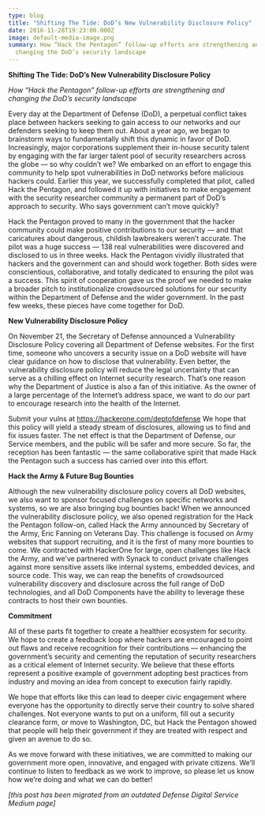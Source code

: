```yaml
---
type: blog
title: "Shifting The Tide: DoD’s New Vulnerability Disclosure Policy"
date: 2016-11-28T19:23:00.000Z
image: default-media-image.png
summary: How “Hack the Pentagon” follow-up efforts are strengthening and
  changing the DoD’s security landscape
---
```

**Shifting The Tide: DoD’s New Vulnerability Disclosure Policy**

*How “Hack the Pentagon” follow-up efforts are strengthening and changing the DoD’s security landscape*

Every day at the Department of Defense (DoD), a perpetual conflict takes place between hackers seeking to gain access to our networks and our defenders seeking to keep them out. About a year ago, we began to brainstorm ways to fundamentally shift this dynamic in favor of DoD. Increasingly, major corporations supplement their in-house security talent by engaging with the far larger talent pool of security researchers across the globe — so why couldn’t we? We embarked on an effort to engage this community to help spot vulnerabilities in DoD networks before malicious hackers could. Earlier this year, we successfully completed that pilot, called Hack the Pentagon, and followed it up with initiatives to make engagement with the security researcher community a permanent part of DoD’s approach to security. Who says government can’t move quickly?

Hack the Pentagon proved to many in the government that the hacker community could make positive contributions to our security — and that caricatures about dangerous, childish lawbreakers weren’t accurate. The pilot was a huge success — 138 real vulnerabilities were discovered and disclosed to us in three weeks. Hack the Pentagon vividly illustrated that hackers and the government can and should work together. Both sides were conscientious, collaborative, and totally dedicated to ensuring the pilot was a success. This spirit of cooperation gave us the proof we needed to make a broader pitch to institutionalize crowdsourced solutions for our security within the Department of Defense and the wider government. In the past few weeks, these pieces have come together for DoD.

**New Vulnerability Disclosure Policy**

On November 21, the Secretary of Defense announced a Vulnerability Disclosure Policy covering all Department of Defense websites. For the first time, someone who uncovers a security issue on a DoD website will have clear guidance on how to disclose that vulnerability. Even better, the vulnerability disclosure policy will reduce the legal uncertainty that can serve as a chilling effect on Internet security research. That’s one reason why the Department of Justice is also a fan of this initiative. As the owner of a large percentage of the Internet’s address space, we want to do our part to encourage research into the health of the Internet.

Submit your vulns at https://hackerone.com/deptofdefense We hope that this policy will yield a steady stream of disclosures, allowing us to find and fix issues faster. The net effect is that the Department of Defense, our Service members, and the public will be safer and more secure. So far, the reception has been fantastic — the same collaborative spirit that made Hack the Pentagon such a success has carried over into this effort.

**Hack the Army & Future Bug Bounties**

Although the new vulnerability disclosure policy covers all DoD websites, we also want to sponsor focused challenges on specific networks and systems, so we are also bringing bug bounties back! When we announced the vulnerability disclosure policy, we also opened registration for the Hack the Pentagon follow-on, called Hack the Army announced by Secretary of the Army, Eric Fanning on Veterans Day. This challenge is focused on Army websites that support recruiting, and it is the first of many more bounties to come. We contracted with HackerOne for large, open challenges like Hack the Army, and we’ve partnered with Synack to conduct private challenges against more sensitive assets like internal systems, embedded devices, and source code. This way, we can reap the benefits of crowdsourced vulnerability discovery and disclosure across the full range of DoD technologies, and all DoD Components have the ability to leverage these contracts to host their own bounties.

**Commitment**

All of these parts fit together to create a healthier ecosystem for security. We hope to create a feedback loop where hackers are encouraged to point out flaws and receive recognition for their contributions — enhancing the government’s security and cementing the reputation of security researchers as a critical element of Internet security. We believe that these efforts represent a positive example of government adopting best practices from industry and moving an idea from concept to execution fairly rapidly.

We hope that efforts like this can lead to deeper civic engagement where everyone has the opportunity to directly serve their country to solve shared challenges. Not everyone wants to put on a uniform, fill out a security clearance form, or move to Washington, DC, but Hack the Pentagon showed that people will help their government if they are treated with respect and given an avenue to do so.

As we move forward with these initiatives, we are committed to making our government more open, innovative, and engaged with private citizens. We’ll continue to listen to feedback as we work to improve, so please let us know how we’re doing and what we can do better!

*\[this post has been migrated from an outdated Defense Digital Service Medium page]*